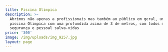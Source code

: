 ```yaml
---
title: Piscina Olimpica
description: >-
  Abrimos não apenas a profissionais mas também ao público em geral, uma larga
  piscina Olimpica com uma profundida acima de 3 de metros, com todos metodos de
  segurança e pessoal salva-vidas
price: '300'
image: /img/uploads/img_9257.jpg
layout: page
---
```


